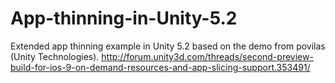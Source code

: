 # App-thinning-in-Unity-5.2
Extended app thinning example in Unity 5.2 based on the demo from povilas (Unity Technologies). http://forum.unity3d.com/threads/second-preview-build-for-ios-9-on-demand-resources-and-app-slicing-support.353491/
